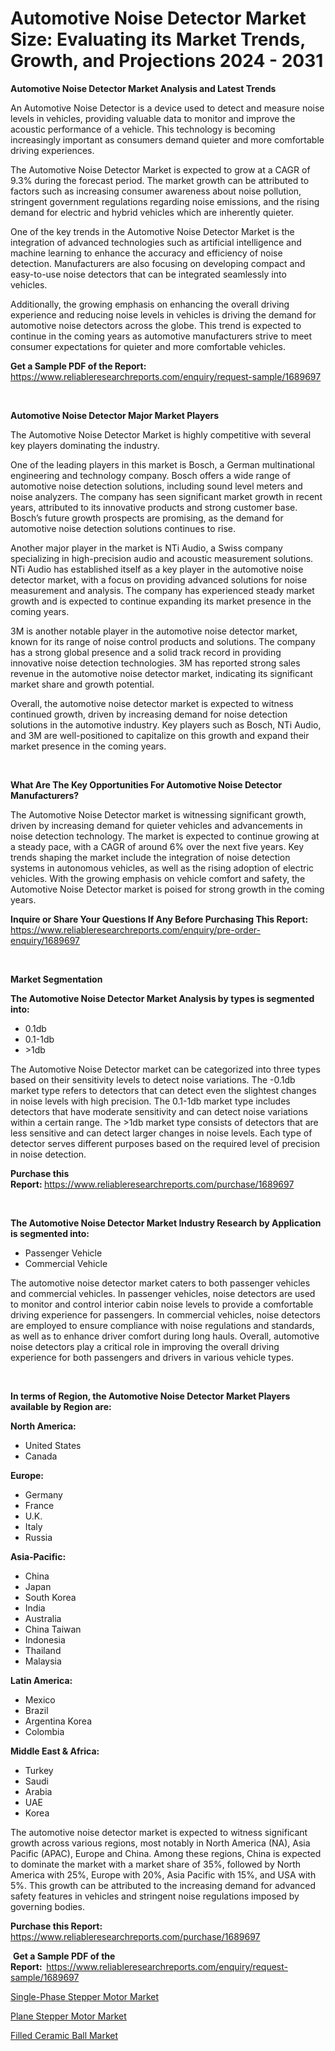 <p><h1>Automotive Noise Detector Market Size: Evaluating its Market Trends, Growth, and Projections 2024 - 2031</h1></p><p><strong>Automotive Noise Detector Market Analysis and Latest Trends</strong></p>
<p><p>An Automotive Noise Detector is a device used to detect and measure noise levels in vehicles, providing valuable data to monitor and improve the acoustic performance of a vehicle. This technology is becoming increasingly important as consumers demand quieter and more comfortable driving experiences.</p><p>The Automotive Noise Detector Market is expected to grow at a CAGR of 9.3% during the forecast period. The market growth can be attributed to factors such as increasing consumer awareness about noise pollution, stringent government regulations regarding noise emissions, and the rising demand for electric and hybrid vehicles which are inherently quieter.</p><p>One of the key trends in the Automotive Noise Detector Market is the integration of advanced technologies such as artificial intelligence and machine learning to enhance the accuracy and efficiency of noise detection. Manufacturers are also focusing on developing compact and easy-to-use noise detectors that can be integrated seamlessly into vehicles.</p><p>Additionally, the growing emphasis on enhancing the overall driving experience and reducing noise levels in vehicles is driving the demand for automotive noise detectors across the globe. This trend is expected to continue in the coming years as automotive manufacturers strive to meet consumer expectations for quieter and more comfortable vehicles.</p></p>
<p><strong>Get a Sample PDF of the Report:&nbsp;</strong> <a href="https://www.reliableresearchreports.com/enquiry/request-sample/1689697">https://www.reliableresearchreports.com/enquiry/request-sample/1689697</a></p>
<p>&nbsp;</p>
<p><strong>Automotive Noise Detector Major Market Players</strong></p>
<p><p>The Automotive Noise Detector Market is highly competitive with several key players dominating the industry. </p><p>One of the leading players in this market is Bosch, a German multinational engineering and technology company. Bosch offers a wide range of automotive noise detection solutions, including sound level meters and noise analyzers. The company has seen significant market growth in recent years, attributed to its innovative products and strong customer base. Bosch’s future growth prospects are promising, as the demand for automotive noise detection solutions continues to rise.</p><p>Another major player in the market is NTi Audio, a Swiss company specializing in high-precision audio and acoustic measurement solutions. NTi Audio has established itself as a key player in the automotive noise detector market, with a focus on providing advanced solutions for noise measurement and analysis. The company has experienced steady market growth and is expected to continue expanding its market presence in the coming years.</p><p>3M is another notable player in the automotive noise detector market, known for its range of noise control products and solutions. The company has a strong global presence and a solid track record in providing innovative noise detection technologies. 3M has reported strong sales revenue in the automotive noise detector market, indicating its significant market share and growth potential.</p><p>Overall, the automotive noise detector market is expected to witness continued growth, driven by increasing demand for noise detection solutions in the automotive industry. Key players such as Bosch, NTi Audio, and 3M are well-positioned to capitalize on this growth and expand their market presence in the coming years.</p></p>
<p>&nbsp;</p>
<p><strong>What Are The Key Opportunities For Automotive Noise Detector Manufacturers?</strong></p>
<p><p>The Automotive Noise Detector market is witnessing significant growth, driven by increasing demand for quieter vehicles and advancements in noise detection technology. The market is expected to continue growing at a steady pace, with a CAGR of around 6% over the next five years. Key trends shaping the market include the integration of noise detection systems in autonomous vehicles, as well as the rising adoption of electric vehicles. With the growing emphasis on vehicle comfort and safety, the Automotive Noise Detector market is poised for strong growth in the coming years.</p></p>
<p><strong>Inquire or Share Your Questions If Any Before Purchasing This Report:</strong> <a href="https://www.reliableresearchreports.com/enquiry/pre-order-enquiry/1689697">https://www.reliableresearchreports.com/enquiry/pre-order-enquiry/1689697</a></p>
<p>&nbsp;</p>
<p><strong>Market Segmentation</strong></p>
<p><strong>The Automotive Noise Detector Market Analysis by types is segmented into:</strong></p>
<p><ul><li>0.1db</li><li>0.1-1db</li><li>>1db</li></ul></p>
<p><p>The Automotive Noise Detector market can be categorized into three types based on their sensitivity levels to detect noise variations. The -0.1db market type refers to detectors that can detect even the slightest changes in noise levels with high precision. The 0.1-1db market type includes detectors that have moderate sensitivity and can detect noise variations within a certain range. The >1db market type consists of detectors that are less sensitive and can detect larger changes in noise levels. Each type of detector serves different purposes based on the required level of precision in noise detection.</p></p>
<p><strong>Purchase this Report:&nbsp;</strong><a href="https://www.reliableresearchreports.com/purchase/1689697">https://www.reliableresearchreports.com/purchase/1689697</a></p>
<p>&nbsp;</p>
<p><strong>The Automotive Noise Detector Market Industry Research by Application is segmented into:</strong></p>
<p><ul><li>Passenger Vehicle</li><li>Commercial Vehicle</li></ul></p>
<p><p>The automotive noise detector market caters to both passenger vehicles and commercial vehicles. In passenger vehicles, noise detectors are used to monitor and control interior cabin noise levels to provide a comfortable driving experience for passengers. In commercial vehicles, noise detectors are employed to ensure compliance with noise regulations and standards, as well as to enhance driver comfort during long hauls. Overall, automotive noise detectors play a critical role in improving the overall driving experience for both passengers and drivers in various vehicle types.</p></p>
<p>&nbsp;</p>
<p><strong>In terms of Region, the Automotive Noise Detector Market Players available by Region are:</strong></p>
<p>
    <p> <strong> North America: </strong>
        <ul>
            <li>United States</li>
            <li>Canada</li>
        </ul>
        </p> 
    <p> <strong> Europe: </strong>
        <ul>
            <li>Germany</li>
            <li>France</li>
            <li>U.K.</li>
            <li>Italy</li>
            <li>Russia</li>
        </ul>
        </p> 
    <p> <strong> Asia-Pacific: </strong>
        <ul>
            <li>China</li>
            <li>Japan</li>
            <li>South Korea</li>
            <li>India</li>
            <li>Australia</li>
            <li>China Taiwan</li>
            <li>Indonesia</li>
            <li>Thailand</li>
            <li>Malaysia</li>
        </ul>
        </p> 
    <p> <strong> Latin America: </strong>
        <ul>
            <li>Mexico</li>
            <li>Brazil</li>
            <li>Argentina Korea</li>
            <li>Colombia</li>
        </ul>
        </p> 
    <p> <strong> Middle East & Africa: </strong>
        <ul>
            <li>Turkey</li>
            <li>Saudi</li>
            <li>Arabia</li>
            <li>UAE</li>
            <li>Korea</li>
        </ul>
    </p>
    </p>
<p><p>The automotive noise detector market is expected to witness significant growth across various regions, most notably in North America (NA), Asia Pacific (APAC), Europe and China. Among these regions, China is expected to dominate the market with a market share of 35%, followed by North America with 25%, Europe with 20%, Asia Pacific with 15%, and USA with 5%. This growth can be attributed to the increasing demand for advanced safety features in vehicles and stringent noise regulations imposed by governing bodies.</p></p>
<p><strong>Purchase this Report: </strong><a href="https://www.reliableresearchreports.com/purchase/1689697">https://www.reliableresearchreports.com/purchase/1689697</a></p>
<p>&nbsp;<strong>Get a Sample PDF of the Report:&nbsp;&nbsp;</strong><a href="https://www.reliableresearchreports.com/enquiry/request-sample/1689697">https://www.reliableresearchreports.com/enquiry/request-sample/1689697</a></p>
<p><strong></strong></p>
<p><p><a href="https://view.publitas.com/reportprime-1/single-phase-stepper-motor-market-size-share-trends-analysis-report-by-material-by-type-by-end-user-by-region-and-segment-forecasts-2023-2030/">Single-Phase Stepper Motor Market</a></p><p><a href="https://view.publitas.com/reportprime-1/plane-stepper-motor-market-size-market-trends-and-growth-outlook-forecasted-for-period-from-2023-to-2030/">Plane Stepper Motor Market</a></p><p><a href="https://view.publitas.com/reportprime-1/filled-ceramic-ball-market-provides-a-comprehensive-analysis-including-a-macro-overview-of-the-market-as-well-as-micro-details-such-as-market-size-and-competitive-landscape/">Filled Ceramic Ball Market</a></p></p>